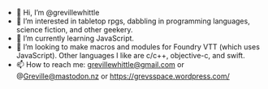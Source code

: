- 👋 Hi, I’m @grevillewhittle
- 👀 I’m interested in tabletop rpgs, dabbling in programming languages, science fiction, and other geekery.
- 🌱 I’m currently learning JavaScript.
- 💞️ I’m looking to make macros and modules for Foundry VTT (which uses JavaScript). Other languages I like are c/c++, objective-c, and swift.
- 📫 How to reach me: grevillewhittle@gmail.com or @Greville@mastodon.nz or https://grevsspace.wordpress.com/

<!---
grevillewhittle/grevillewhittle is a ✨ special ✨ repository because its `README.md` (this file) appears on your GitHub profile.
You can click the Preview link to take a look at your changes.
--->
